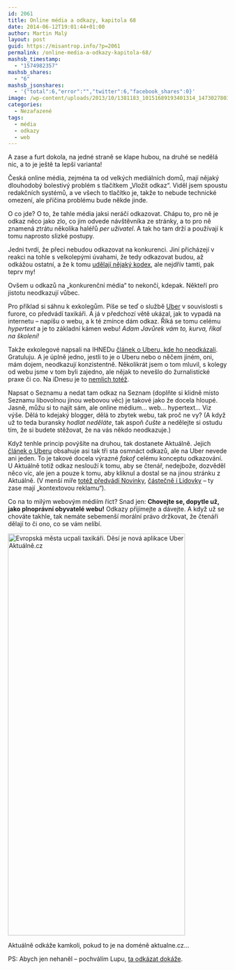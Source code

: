 ```yaml
---
id: 2061
title: Online média a odkazy, kapitola 68
date: 2014-06-12T19:01:44+01:00
author: Martin Malý
layout: post
guid: https://misantrop.info/?p=2061
permalink: /online-media-a-odkazy-kapitola-68/
mashsb_timestamp:
  - "1574982357"
mashsb_shares:
  - "6"
mashsb_jsonshares:
  - '{"total":6,"error":"","twitter":6,"facebook_shares":0}'
image: /wp-content/uploads/2013/10/1381183_10151689193401314_1473027803_n.jpg
categories:
  - Nezařazené
tags:
  - média
  - odkazy
  - web
---
```

A zase a furt dokola, na jedné straně se klape hubou, na druhé se nedělá nic, a to je ještě ta lepší varianta!

<!--more-->

Česká online média, zejména ta od velkých mediálních domů, mají nějaký dlouhodobý bolestivý problém s tlačítkem &#8222;Vložit odkaz&#8220;. Viděl jsem spoustu redakčních systémů, a ve všech to tlačítko je, takže to nebude technické omezení, ale příčina problému bude někde jinde.

O co jde? O to, že tahle média jaksi neráčí odkazovat. Chápu to, pro ně je odkaz něco jako zlo, co jim odvede návštěvníka ze stránky, a to pro ně znamená ztrátu několika haléřů _per uživatel_. A tak ho tam drží a používají k tomu naprosto slizké postupy.

Jedni tvrdí, že přeci nebudou odkazovat na konkurenci. Jiní přicházejí v reakci na tohle s velkolepými úvahami, že tedy odkazovat budou, až odkážou ostatní, a že k tomu [udělají nějaký kodex](https://misantrop.info/klademe-si-dulezite-tytez-otazky-stale-dokola-jen-aby-se-nemuselo-nic-delat/), ale nejdřív tamti, pak teprv my!

Ovšem u odkazů na &#8222;konkurenční média&#8220; to nekončí, kdepak. Někteří pro jistotu neodkazují vůbec.

Pro příklad si sáhnu k exkolegům. Píše se teď o službě [Uber](https://www.uber.com) v souvislosti s furore, co předvádí taxikáři. A já v předchozí větě ukázal, jak to vypadá na internetu &#8211; napíšu o webu, a k té zmínce dám odkaz. Říká se tomu celému _hypertext_ a je to základní kámen webu! _Adam Javůrek vám to, kurva, říkal na školení!_

Takže exkolegové napsali na IHNEDu [článek o Uberu, kde ho neodkázali](https://byznys.ihned.cz/c1-62213760-uber-cerna-taxi-ze-silicon-valley-dobyvaji-svet-a-chteji-i-do-prahy). Gratuluju. A je úplně jedno, jestli to je o Uberu nebo o něčem jiném, oni, mám dojem, neodkazují konzistentně. Několikrát jsem o tom mluvil, s kolegy od webu jsme v tom byli zajedno, ale nějak to nevešlo do žurnalistické praxe či co. Na iDnesu je to [nemlich totéž](https://mobil.idnes.cz/protesty-taxikaru-prariz-londyn-aplikace-uber-flr-/aplikace.aspx?c=A140611_132631_mob_tech_hro).

Napsat o Seznamu a nedat tam odkaz na Seznam (doplňte si klidně místo Seznamu libovolnou jinou webovou věc) je takové jako že docela hloupé. Jasně, můžu si to najít sám, ale online médium&#8230; web&#8230; hypertext&#8230; Viz výše. Dělá to kdejaký blogger, dělá to zbytek webu, tak proč ne vy? (A když už to teda buransky _hodlat neděláte_, tak aspoň _čušte_ a nedělejte si ostudu tím, že si budete stěžovat, že na vás někdo neodkazuje.)

Když tenhle princip povýšíte na druhou, tak dostanete Aktuálně. Jejich [článek o Uberu](https://zpravy.aktualne.cz/zahranici/evropska-mesta-ucpou-taxikari-desi-je-nova-aplikace-uber/r~69e7b8c2f14811e3b78f0025900fea04/) obsahuje asi tak tři sta osmnáct odkazů, ale na Uber nevede ani jeden. To je takové docela výrazné _fakof_ celému konceptu odkazování. U Aktuálně totiž odkaz neslouží k tomu, aby se čtenář, nedejbože, dozvěděl něco víc, ale jen a pouze k tomu, aby kliknul a dostal se na jinou stránku z Aktuálně. (V menší míře [totéž předvádí Novinky](https://www.novinky.cz/zahranicni/evropa/339060-evropske-metropole-ovladly-protesty-zeleznicaru-a-taxikaru.html), [částečně i Lidovky](https://byznys.lidovky.cz/bere-nam-zakazniky-taxikari-v-parizi-stavkuji-kvuli-mobilni-aplikaci-12k-/doprava.aspx?c=A140611_192750_ln-doprava_oka) &#8211; ty zase mají &#8222;kontextovou reklamu&#8220;).

Co na to milým webovým médiím říct? Snad jen: **Chovejte se, dopytle už, jako plnoprávní obyvatelé webu!** Odkazy přijímejte a dávejte. A když už se chováte takhle, tak nemáte sebemenší morální právo držkovat, že čtenáři dělají to či ono, co se vám nelíbí.

<div id="attachment_2062" style="width: 416px" class="wp-caption aligncenter">
  <a href="https://misantrop.info/wp-content/uploads/2014/06/Evropská-města-ucpali-taxikáři.-Děsí-je-nová-aplikace-Uber-Aktuálně.cz_.png"><img aria-describedby="caption-attachment-2062" class="wp-image-2062 size-full" src="https://misantrop.info/wp-content/uploads/2014/06/Evropská-města-ucpali-taxikáři.-Děsí-je-nová-aplikace-Uber-Aktuálně.cz_.png" alt="Evropská města ucpali taxikáři. Děsí je nová aplikace Uber   Aktuálně.cz" width="406" height="920" srcset="https://misantrop.info/wp-content/uploads/2014/06/Evropská-města-ucpali-taxikáři.-Děsí-je-nová-aplikace-Uber-Aktuálně.cz_.png 406w, https://misantrop.info/wp-content/uploads/2014/06/Evropská-města-ucpali-taxikáři.-Děsí-je-nová-aplikace-Uber-Aktuálně.cz_-88x200.png 88w, https://misantrop.info/wp-content/uploads/2014/06/Evropská-města-ucpali-taxikáři.-Děsí-je-nová-aplikace-Uber-Aktuálně.cz_-220x500.png 220w" sizes="(max-width: 406px) 100vw, 406px" /></a>
  
  <p id="caption-attachment-2062" class="wp-caption-text">
    Aktuálně odkáže kamkoli, pokud to je na doméně aktualne.cz&#8230;
  </p>
</div>

PS: Abych jen nehaněl &#8211; pochválím Lupu, [ta odkázat dokáže](https://www.lupa.cz/clanky/evropsti-taxikari-povstali-proti-uberu-ti-cesti-uz-mohou-strihat-metr/).